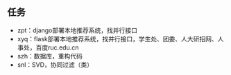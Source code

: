 ## 任务
- zpt：django部署本地推荐系统，找并行接口
- xyq：flask部署本地推荐系统，找并行接口，学生处、团委、人大研招网、人事处，百度ruc.edu.cn
- szh：数据库，重构代码
- snl：SVD，协同过滤（类）


